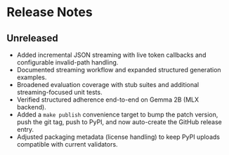 # Release Notes

## Unreleased

- Added incremental JSON streaming with live token callbacks and configurable invalid-path handling.
- Documented streaming workflow and expanded structured generation examples.
- Broadened evaluation coverage with stub suites and additional streaming-focused unit tests.
- Verified structured adherence end-to-end on Gemma 2B (MLX backend).
- Added a `make publish` convenience target to bump the patch version, push the git tag, push to PyPI, and now auto-create the GitHub release entry.
- Adjusted packaging metadata (license handling) to keep PyPI uploads compatible with current validators.
